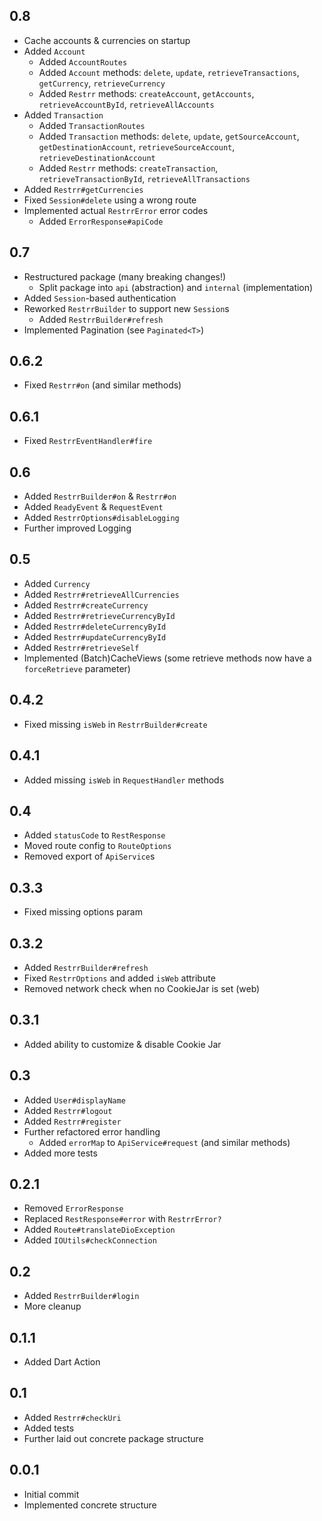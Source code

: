 ## 0.8
- Cache accounts & currencies on startup
- Added `Account`
  - Added `AccountRoutes`
  - Added `Account` methods: `delete`, `update`, `retrieveTransactions`, `getCurrency`, `retrieveCurrency`
  - Added `Restrr` methods: `createAccount`, `getAccounts`, `retrieveAccountById`, `retrieveAllAccounts`
- Added `Transaction`
  - Added `TransactionRoutes`
  - Added `Transaction` methods: `delete`, `update`, `getSourceAccount`, `getDestinationAccount`, `retrieveSourceAccount`, `retrieveDestinationAccount`
  - Added `Restrr` methods: `createTransaction`, `retrieveTransactionById`, `retrieveAllTransactions`
- Added `Restrr#getCurrencies`
- Fixed `Session#delete` using a wrong route
- Implemented actual `RestrrError` error codes
  - Added `ErrorResponse#apiCode` 

## 0.7
- Restructured package (many breaking changes!)
  - Split package into `api` (abstraction) and `internal` (implementation)
- Added `Session`-based authentication
- Reworked `RestrrBuilder` to support new `Session`s
  - Added `RestrrBuilder#refresh`
- Implemented Pagination (see `Paginated<T>`)

## 0.6.2
- Fixed `Restrr#on` (and similar methods)

## 0.6.1
- Fixed `RestrrEventHandler#fire`

## 0.6
- Added `RestrrBuilder#on` & `Restrr#on`
- Added `ReadyEvent` & `RequestEvent`
- Added `RestrrOptions#disableLogging`
- Further improved Logging

## 0.5
- Added `Currency`
- Added `Restrr#retrieveAllCurrencies`
- Added `Restrr#createCurrency`
- Added `Restrr#retrieveCurrencyById`
- Added `Restrr#deleteCurrencyById`
- Added `Restrr#updateCurrencyById`
- Added `Restrr#retrieveSelf`
- Implemented (Batch)CacheViews (some retrieve methods now have a `forceRetrieve` parameter)

## 0.4.2
- Fixed missing `isWeb` in `RestrrBuilder#create`

## 0.4.1
- Added missing `isWeb` in `RequestHandler` methods

## 0.4
- Added `statusCode` to `RestResponse`
- Moved route config to `RouteOptions`
- Removed export of `ApiService`s

## 0.3.3
- Fixed missing options param

## 0.3.2
- Added `RestrrBuilder#refresh`
- Fixed `RestrrOptions` and added `isWeb` attribute
- Removed network check when no CookieJar is set (web)

## 0.3.1 
- Added ability to customize & disable Cookie Jar

## 0.3
- Added `User#displayName`
- Added `Restrr#logout`
- Added `Restrr#register`
- Further refactored error handling
  - Added `errorMap` to `ApiService#request` (and similar methods)
- Added more tests

## 0.2.1
- Removed `ErrorResponse`
- Replaced `RestResponse#error` with `RestrrError?`
- Added `Route#translateDioException`
- Added `IOUtils#checkConnection`

## 0.2
- Added `RestrrBuilder#login`
- More cleanup

## 0.1.1
- Added Dart Action

## 0.1
- Added `Restrr#checkUri`
- Added tests
- Further laid out concrete package structure

## 0.0.1
- Initial commit
- Implemented concrete structure

